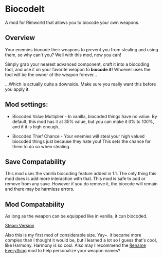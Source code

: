 # BiocodeIt
A mod for Rimworld that allows you to biocode your own weapons.
## Overview
Your enemies biocode their weapons to prevent you from stealing and using them, so why can't you? Well with this mod, now you can!

Simply grab your nearest advanced component, craft it into a biocoding tool, and use it on your favorite weapon to **biocode it!** Whoever uses the tool will be the owner of the weapon forever...

...Which is actually quite a downside. Make sure you really want this before you apply it.

## Mod settings:
* Biocoded Value Multiplier - In vanilla, biocoded things have no value. By default, this mod has it at 35% value, but you can make it 0% to 100%, and if it is high enough...

* Biocoded Thief Chance - Your enemies will steal your high valued biocoded things just because they hate you! This sets the chance for them to do so when stealing.

## Save Compatability
This mod uses the vanilla biocoding feature added in 1.1. The only thing this mod does is add more interaction with that. This mod is safe to add or remove from any save. However if you do remove it, the biocode will remain and there may be harmless errors.

## Mod Compatability
As long as the weapon can be equipped like in vanilla, it can biocoded.


[Steam Version](https://steamcommunity.com/sharedfiles/filedetails/?id=2789197256)

Also this is my first mod of considerable size. Yay~. It became more complex than I thought it would be, but I learned a lot so I guess that's cool, like Harmony. Harmony is so cool. Also may I recommend the [Rename Everything](https://steamcommunity.com/sharedfiles/filedetails/?id=2561691857) mod to help personalize your weapon names?
